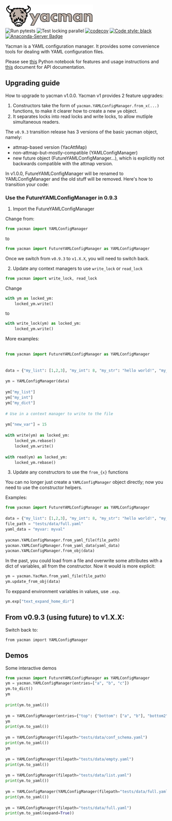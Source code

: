 <img src="https://raw.githubusercontent.com/databio/yacman/master/docs/img/yacman_logo.svg?sanitize=true" alt="yacman" height="70"/><br>
![Run pytests](https://github.com/databio/yacman/workflows/Run%20pytests/badge.svg)
![Test locking parallel](https://github.com/databio/yacman/workflows/Test%20locking%20parallel/badge.svg)
[![codecov](https://codecov.io/gh/databio/yacman/branch/master/graph/badge.svg)](https://codecov.io/gh/databio/yacman)
[![Code style: black](https://img.shields.io/badge/code%20style-black-000000.svg)](https://github.com/psf/black)
[![Anaconda-Server Badge](https://anaconda.org/conda-forge/yacman/badges/version.svg)](https://anaconda.org/conda-forge/yacman)

Yacman is a YAML configuration manager. It provides some convenience tools for dealing with YAML configuration files.

Please see [this](docs/usage.md) Python notebook for features and usage instructions and [this](docs/api_docs.md) document for API documentation.

## Upgrading guide

How to upgrade to yacman v1.0.0.
Yacman v1 provides 2 feature upgrades:

1. Constructors take the form of `yacman.YAMLConfigManager.from_x(...)` functions, to make it clearer how to 
create a new `ym` object.
2. It separates locks into read locks and write locks, to allow mutliple simultaneous readers.

The `v0.9.3` transition release has 3 versions of the basic yacman object, namely: 
- attmap-based version (YacAttMap)
- non-attmap-but-mostly-compatible (YAMLConfigManager)
- new future object (FutureYAMLConfigManager...), which is explicitly not backwards compatible with the attmap version.

In v1.0.0, FutureYAMLConfigManager will be renamed to YAMLConfigManager and the old stuff will be removed.
Here's how to transition your code:

### Use the FutureYAMLConfigManager in 0.9.3

1. Import the FutureYAMLConfigManager

Change from:

```python
from yacman import YAMLConfigManager
```

to 

```python
from yacman import FutureYAMLConfigManager as YAMLConfigManager
```

Once we switch from `v0.9.3` to `v1.X.X`, you will need to switch back.

2. Update any context managers to use `write_lock` or `read_lock`

```python
from yacman import write_lock, read_lock
```

Change

```python
with ym as locked_ym:
	locked_ym.write()
```	

to


```python
with write_lock(ym) as locked_ym:
	locked_ym.write()
```



More examples:

```python

from yacman import FutureYAMLConfigManager as YAMLConfigManager


data = {"my_list": [1,2,3], "my_int": 8, "my_str": "hello world!", "my_dict": {"nested_val": 15}}

ym = YAMLConfigManager(data)

ym["my_list"]
ym["my_int"]
ym["my_dict"]

# Use in a context manager to write to the file

ym["new_var"] = 15

with write(ym) as locked_ym:
    locked_ym.rebase()
	locked_ym.write()

with read(ym) as locked_ym:
	locked_ym.rebase()

```




3. Update any constructors to use the `from_{x}` functions

You can no longer just create a `YAMLConfigManager` object directly; now you need to use the constructor helpers.

Examples:

```python
from yacman import FutureYAMLConfigManager as YAMLConfigManager

data = {"my_list": [1,2,3], "my_int": 8, "my_str": "hello world!", "my_dict": {"nested_val": 15}}
file_path = "tests/data/full.yaml"
yaml_data = "myvar: myval"

yacman.YAMLConfigManager.from_yaml_file(file_path)
yacman.YAMLConfigManager.from_yaml_data(yaml_data)
yacman.YAMLConfigManager.from_obj(data)

```

In the past, you could load from a file and overwrite some attributes with a dict of variables, all from the constructor.
Now it would is more explicit:

```python
ym = yacman.YacMan.from_yaml_file(file_path)
ym.update_from_obj(data)
```

To exppand environment variables in values, use `.exp`.

```python
ym.exp["text_expand_home_dir"]
```

## From v0.9.3 (using future) to v1.X.X:

Switch back to: 

```
from yacman import YAMLConfigManager
```





## Demos

Some interactive demos

```python
from yacman import FutureYAMLConfigManager as YAMLConfigManager
ym = yacman.YAMLConfigManager(entries=["a", "b", "c"])
ym.to_dict()
ym

print(ym.to_yaml())

ym = YAMLConfigManager(entries={"top": {"bottom": ["a", "b"], "bottom2": "a"}, "b": "c"})
ym
print(ym.to_yaml())

ym = YAMLConfigManager(filepath="tests/data/conf_schema.yaml")
print(ym.to_yaml())
ym

ym = YAMLConfigManager(filepath="tests/data/empty.yaml")
print(ym.to_yaml())

ym = YAMLConfigManager(filepath="tests/data/list.yaml")
print(ym.to_yaml())

ym = YAMLConfigManager(YAMLConfigManager(filepath="tests/data/full.yaml").exp)
print(ym.to_yaml())

ym = YAMLConfigManager(filepath="tests/data/full.yaml")
print(ym.to_yaml(expand=True))

```
